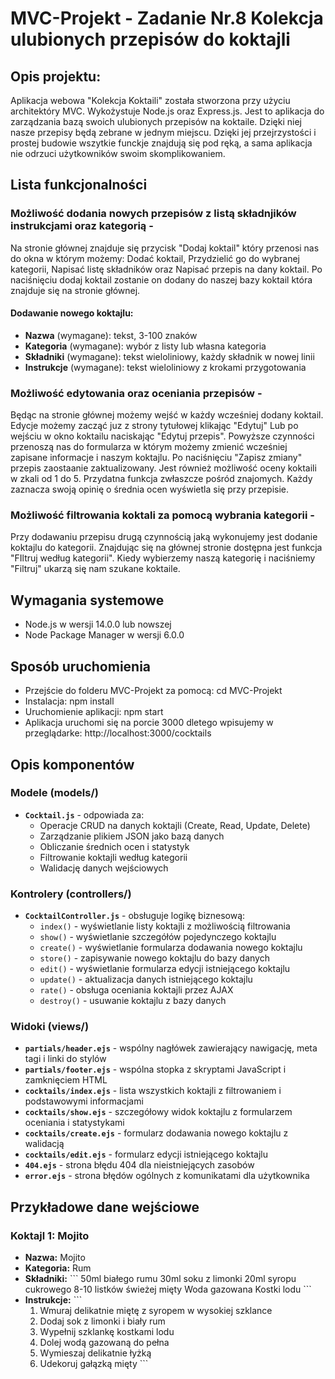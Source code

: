 # MVC-Projekt - Zadanie Nr.8 Kolekcja ulubionych przepisów do koktajli

## Opis projektu:
Aplikacja webowa "Kolekcja Koktaili" została stworzona przy użyciu architektóry MVC. Wykożystuje Node.js oraz Express.js. Jest to aplikacja do zarządzania bazą swoich ulubionych przepisów na koktaile. Dzięki niej nasze przepisy będą zebrane w jednym miejscu. Dzięki jej przejrzystości i prostej budowie wszytkie funckje znajdują się pod ręką, a sama aplikacja nie odrzuci użytkowników swoim skomplikowaniem.

## Lista funkcjonalności 
### Możliwość dodania nowych przepisów z listą składnjików instrukcjami oraz kategorią - 
Na stronie głównej znajduje się przycisk "Dodaj koktail" który przenosi nas do okna w którym możemy: Dodać koktail, Przydzielić go do wybranej kategorii, Napisać listę składników oraz Napisać przepis na dany koktail. Po naciśnięciu dodaj koktail zostanie on dodany do naszej bazy koktail która znajduje się na stronie głównej.
#### Dodawanie nowego koktajlu:
- **Nazwa** (wymagane): tekst, 3-100 znaków
- **Kategoria** (wymagane): wybór z listy lub własna kategoria
- **Składniki** (wymagane): tekst wieloliniowy, każdy składnik w nowej linii
- **Instrukcje** (wymagane): tekst wieloliniowy z krokami przygotowania

### Możliwość edytowania oraz oceniania przepisów - 
Będąc na stronie głównej możemy wejść w każdy wcześniej dodany koktail. Edycje możemy zacząć juz z strony tytułowej klikając "Edytuj" Lub po wejściu w okno koktailu naciskając "Edytuj przepis". Powyższe czynności przenoszą nas do formularza w którym możemy zmienić wcześniej zapisane informacje i naszym koktajlu. Po naciśnięciu "Zapisz zmiany" przepis zaostaanie zaktualizowany. Jest również możliwość oceny koktaili w zkali od 1 do 5. Przydatna funkcja zwłaszcze pośród znajomych. Każdy zaznacza swoją opinię o średnia ocen wyświetla się przy przepisie.

### Możliwość filtrowania koktali za pomocą wybrania kategorii - 
Przy dodawaniu przepisu drugą czynnością jaką wykonujemy jest dodanie koktajlu do kategorii. Znajdując się na głównej stronie dostępna jest funkcja "FIltruj według kategorii". Kiedy wybierzemy naszą kategorię i naciśniemy "Filtruj" ukarzą się nam szukane koktaile.

## Wymagania systemowe
- Node.js w wersji 14.0.0 lub nowszej
- Node Package Manager w wersji 6.0.0 

## Sposób uruchomienia
- Przejście do folderu MVC-Projekt za pomocą: cd MVC-Projekt
- Instalacja: npm install
- Uruchomienie aplikacji: npm start
- Aplikacja uruchomi się na porcie 3000 dletego wpisujemy w przeglądarke: http://localhost:3000/cocktails

## Opis komponentów

### Modele (models/)
- **`Cocktail.js`** - odpowiada za:
  - Operacje CRUD na danych koktajli (Create, Read, Update, Delete)
  - Zarządzanie plikiem JSON jako bazą danych
  - Obliczanie średnich ocen i statystyk
  - Filtrowanie koktajli według kategorii
  - Walidację danych wejściowych

### Kontrolery (controllers/)
- **`CocktailController.js`** - obsługuje logikę biznesową:
  - `index()` - wyświetlanie listy koktajli z możliwością filtrowania
  - `show()` - wyświetlanie szczegółów pojedynczego koktajlu
  - `create()` - wyświetlanie formularza dodawania nowego koktajlu
  - `store()` - zapisywanie nowego koktajlu do bazy danych
  - `edit()` - wyświetlanie formularza edycji istniejącego koktajlu
  - `update()` - aktualizacja danych istniejącego koktajlu
  - `rate()` - obsługa oceniania koktajli przez AJAX
  - `destroy()` - usuwanie koktajlu z bazy danych

### Widoki (views/)
- **`partials/header.ejs`** - wspólny nagłówek zawierający nawigację, meta tagi i linki do stylów
- **`partials/footer.ejs`** - wspólna stopka z skryptami JavaScript i zamknięciem HTML
- **`cocktails/index.ejs`** - lista wszystkich koktajli z filtrowaniem i podstawowymi informacjami
- **`cocktails/show.ejs`** - szczegółowy widok koktajlu z formularzem oceniania i statystykami
- **`cocktails/create.ejs`** - formularz dodawania nowego koktajlu z walidacją
- **`cocktails/edit.ejs`** - formularz edycji istniejącego koktajlu
- **`404.ejs`** - strona błędu 404 dla nieistniejących zasobów
- **`error.ejs`** - strona błędów ogólnych z komunikatami dla użytkownika

## Przykładowe dane wejściowe
### Koktajl 1: Mojito
- **Nazwa:** Mojito
- **Kategoria:** Rum
- **Składniki:** 
  \`\`\`
  50ml białego rumu
  30ml soku z limonki
  20ml syropu cukrowego
  8-10 listków świeżej mięty
  Woda gazowana
  Kostki lodu
  \`\`\`
- **Instrukcje:** 
  \`\`\`
  1. Wmuraj delikatnie miętę z syropem w wysokiej szklance
  2. Dodaj sok z limonki i biały rum
  3. Wypełnij szklankę kostkami lodu
  4. Dolej wodą gazowaną do pełna
  5. Wymieszaj delikatnie łyżką
  6. Udekoruj gałązką mięty
  \`\`\`





